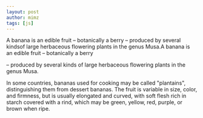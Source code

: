 ```yaml
---
layout: post
author: mimz
tags: [js]
---
```

A banana is an edible fruit – botanically a berry – produced by several kindsof large herbaceous flowering plants in the genus Musa.A banana is an edible fruit – botanically a berry

<!--more-->

 – produced by several kinds
of large herbaceous flowering plants in the genus Musa.

In some countries, bananas used for cooking may be called "plantains",
distinguishing them from dessert bananas. The fruit is variable in size, color,
and firmness, but is usually elongated and curved, with soft flesh rich in
starch covered with a rind, which may be green, yellow, red, purple, or brown
when ripe.

